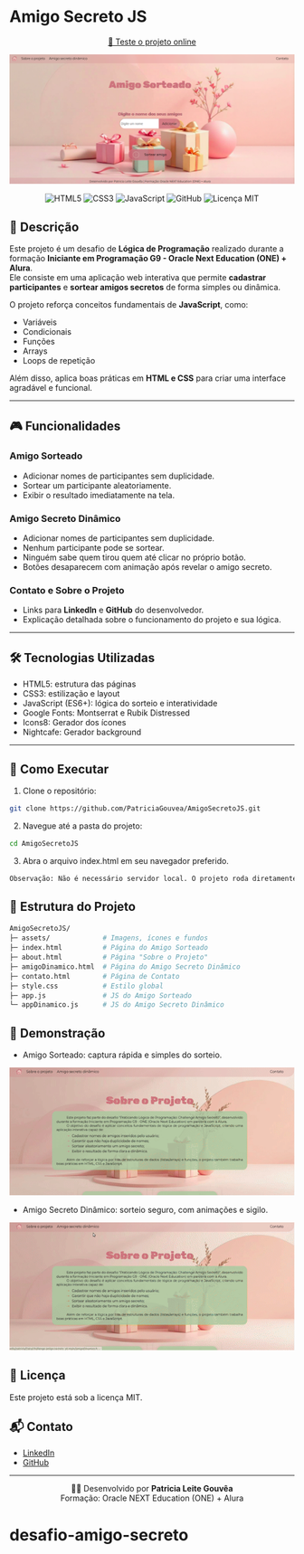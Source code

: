 # Amigo Secreto JS
<p align="center">
  <a href="https://github.com/PatriciaGouvea/AmigoSecretoJS/" target="_blank">
    🔗 Teste o projeto online
  </a>
</p>

<p align="center">
  <img src="assets/banner.png" alt="Banner do Projeto Amigo Secreto" width="600px"/>
</p>

<p align="center">
  <img src="https://img.shields.io/badge/HTML5-E34F26?style=for-the-badge&logo=html5&logoColor=white" alt="HTML5"/>
  <img src="https://img.shields.io/badge/CSS3-1572B6?style=for-the-badge&logo=css3&logoColor=white" alt="CSS3"/>
  <img src="https://img.shields.io/badge/JavaScript-F7DF1E?style=for-the-badge&logo=javascript&logoColor=black" alt="JavaScript"/>
  <img src="https://img.shields.io/badge/GitHub-100000?style=for-the-badge&logo=github&logoColor=white" alt="GitHub"/>
  <img src="https://img.shields.io/badge/License-MIT-green?style=for-the-badge" alt="Licença MIT"/>
</p>

## 📌 Descrição
Este projeto é um desafio de **Lógica de Programação** realizado durante a formação **Iniciante em Programação G9 - Oracle Next Education (ONE) + Alura**.  
Ele consiste em uma aplicação web interativa que permite **cadastrar participantes** e **sortear amigos secretos** de forma simples ou dinâmica.

O projeto reforça conceitos fundamentais de **JavaScript**, como:
- Variáveis
- Condicionais
- Funções
- Arrays
- Loops de repetição  

Além disso, aplica boas práticas em **HTML e CSS** para criar uma interface agradável e funcional.

---

## 🎮 Funcionalidades

### Amigo Sorteado
- Adicionar nomes de participantes sem duplicidade.
- Sortear um participante aleatoriamente.
- Exibir o resultado imediatamente na tela.

### Amigo Secreto Dinâmico
- Adicionar nomes de participantes sem duplicidade.
- Nenhum participante pode se sortear.
- Ninguém sabe quem tirou quem até clicar no próprio botão.
- Botões desaparecem com animação após revelar o amigo secreto.

### Contato e Sobre o Projeto
- Links para **LinkedIn** e **GitHub** do desenvolvedor.
- Explicação detalhada sobre o funcionamento do projeto e sua lógica.

---

## 🛠️ Tecnologias Utilizadas
- HTML5: estrutura das páginas
- CSS3: estilização e layout
- JavaScript (ES6+): lógica do sorteio e interatividade  
- Google Fonts: Montserrat e Rubik Distressed  
- Icons8: Gerador dos ícones
- Nightcafe: Gerador background 
---

## 🧩 Como Executar

1. Clone o repositório:
```bash
git clone https://github.com/PatriciaGouvea/AmigoSecretoJS.git
```
2. Navegue até a pasta do projeto:
```bash
cd AmigoSecretoJS
```
3. Abra o arquivo index.html em seu navegador preferido.
```bash
Observação: Não é necessário servidor local. O projeto roda diretamente no navegador.
```
## 📂 Estrutura do Projeto
```bash
AmigoSecretoJS/
├─ assets/             # Imagens, ícones e fundos
├─ index.html          # Página do Amigo Sorteado
├─ about.html          # Página "Sobre o Projeto"
├─ amigoDinamico.html  # Página do Amigo Secreto Dinâmico
├─ contato.html        # Página de Contato
├─ style.css           # Estilo global
├─ app.js              # JS do Amigo Sorteado
└─ appDinamico.js      # JS do Amigo Secreto Dinâmico
```
## 🎥 Demonstração

- Amigo Sorteado: captura rápida e simples do sorteio.
<p align="center">
  <img src="assets/AmigoSorteado.gif" alt="Demonstração do sorteio" width="600px"/>
</p>

- Amigo Secreto Dinâmico: sorteio seguro, com animações e sigilo.
<p align="center">
  <img src="assets/AmigoDinamico.gif" alt="Demonstração do sorteio" width="600px"/>
</p>


## 📜 Licença

Este projeto está sob a licença MIT.

## 📬 Contato

- [LinkedIn](https://www.linkedin.com/in/patricialgouvea)  
- [GitHub](https://github.com/PatriciaGouvea)
---
<p align="center">
  👩‍💻 Desenvolvido por <strong>Patricia Leite Gouvêa</strong>
    <br>
  Formação: Oracle NEXT Education (ONE) + Alura
</p>


# desafio-amigo-secreto

